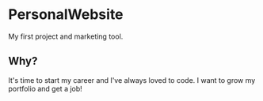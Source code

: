 # PersonalWebsite
My first project and marketing tool.

## Why?

It's time to start my career and I've always loved to code. I want to grow my portfolio and get a job!

